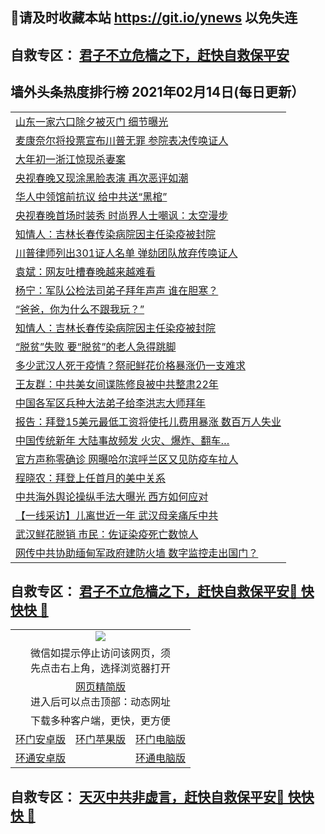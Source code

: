 ## 📩请及时收藏本站 https://git.io/ynews 以免失连</a>
## 自救专区： [君子不立危樯之下，赶快自救保平安 ](https://github.com/pwgy/td/blob/master/README.md)

## 墙外头条热度排行榜 2021年02月14日(每日更新）

 <table>
<tr><td colspan="2" align="left"><a href="https://xpzkndbkq.azureedge.net/?name=c1306373&key=qfahckuvbefdvfja&from=gy2">山东一家六口除夕被灭门 细节曝光</a></td></tr>
<tr><td colspan="2" align="left"><a href="https://xpzkndbkq.azureedge.net/?name=c1306350&key=qfahckuvbefdvfja&from=gy2">麦康奈尔将投票宣布川普无罪 参院表决传唤证人</a></td></tr>
<tr><td colspan="2" align="left"><a href="https://xpzkndbkq.azureedge.net/?name=c1306364&key=qfahckuvbefdvfja&from=gy2">大年初一浙江惊现杀妻案</a></td></tr>
<tr><td colspan="2" align="left"><a href="https://xpzkndbkq.azureedge.net/?name=c1306342&key=qfahckuvbefdvfja&from=gy2">央视春晚又现涂黑脸表演 再次恶评如潮</a></td></tr>
<tr><td colspan="2" align="left"><a href="https://xpzkndbkq.azureedge.net/?name=c1306183&key=qfahckuvbefdvfja&from=gy2">华人中领馆前抗议 给中共送“黑棺”</a></td></tr>
<tr><td colspan="2" align="left"><a href="https://xpzkndbkq.azureedge.net/?name=c1306337&key=qfahckuvbefdvfja&from=gy2">央视春晚首场时装秀 时尚界人士嘲讽：太空漫步</a></td></tr>
<tr><td colspan="2" align="left"><a href="https://xpzkndbkq.azureedge.net/?name=c1306372&key=qfahckuvbefdvfja&from=gy2">知情人：吉林长春传染病院因主任染疫被封院</a></td></tr>
<tr><td colspan="2" align="left"><a href="https://xpzkndbkq.azureedge.net/?name=c1306368&key=qfahckuvbefdvfja&from=gy2">川普律师列出301证人名单 弹劾团队放弃传唤证人</a></td></tr>
<tr><td colspan="2" align="left"><a href="https://xpzkndbkq.azureedge.net/?name=c1306352&key=qfahckuvbefdvfja&from=gy2">袁斌：网友吐槽春晚越来越难看</a></td></tr>
<tr><td colspan="2" align="left"><a href="https://xpzkndbkq.azureedge.net/?name=c1306353&key=qfahckuvbefdvfja&from=gy2">杨宁：军队公检法司弟子拜年声声 谁在胆寒？</a></td></tr>
<tr><td colspan="2" align="left"><a href="https://xpzkndbkq.azureedge.net/?name=c1306374&key=qfahckuvbefdvfja&from=gy2">“爸爸，你为什么不跟我玩？”</a></td></tr>
<tr><td colspan="2" align="left"><a href="https://xpzkndbkq.azureedge.net/?name=c1306338&key=qfahckuvbefdvfja&from=gy2">知情人：吉林长春传染病院因主任染疫被封院</a></td></tr>
<tr><td colspan="2" align="left"><a href="https://xpzkndbkq.azureedge.net/?name=c1306363&key=qfahckuvbefdvfja&from=gy2">“脱贫”失败 要“脱贫”的老人急得跳脚</a></td></tr>
<tr><td colspan="2" align="left"><a href="https://xpzkndbkq.azureedge.net/?name=c1306360&key=qfahckuvbefdvfja&from=gy2">多少武汉人死于疫情？祭祀鲜花价格暴涨仍一支难求</a></td></tr>
<tr><td colspan="2" align="left"><a href="https://xpzkndbkq.azureedge.net/?name=c1306354&key=qfahckuvbefdvfja&from=gy2">王友群：中共美女间谍陈修良被中共整肃22年</a></td></tr>
<tr><td colspan="2" align="left"><a href="https://xpzkndbkq.azureedge.net/?name=c1306327&key=qfahckuvbefdvfja&from=gy2">中国各军区兵种大法弟子给李洪志大师拜年</a></td></tr>
<tr><td colspan="2" align="left"><a href="https://xpzkndbkq.azureedge.net/?name=c1306371&key=qfahckuvbefdvfja&from=gy2">报告：拜登15美元最低工资将使托儿费用暴涨 数百万人失业</a></td></tr>
<tr><td colspan="2" align="left"><a href="https://xpzkndbkq.azureedge.net/?name=c1306361&key=qfahckuvbefdvfja&from=gy2">中国传统新年 大陆事故频发 火灾、爆炸、翻车…</a></td></tr>
<tr><td colspan="2" align="left"><a href="https://xpzkndbkq.azureedge.net/?name=c1306362&key=qfahckuvbefdvfja&from=gy2">官方声称零确诊 网曝哈尔滨呼兰区又见防疫车拉人</a></td></tr>
<tr><td colspan="2" align="left"><a href="https://xpzkndbkq.azureedge.net/?name=c1306355&key=qfahckuvbefdvfja&from=gy2">程晓农：拜登上任首月的美中关系</a></td></tr>
<tr><td colspan="2" align="left"><a href="https://xpzkndbkq.azureedge.net/?name=c1306369&key=qfahckuvbefdvfja&from=gy2">中共海外舆论操纵手法大曝光 西方如何应对</a></td></tr>
<tr><td colspan="2" align="left"><a href="https://xpzkndbkq.azureedge.net/?name=c1306376&key=qfahckuvbefdvfja&from=gy2">【一线采访】儿离世近一年 武汉母亲痛斥中共</a></td></tr>
<tr><td colspan="2" align="left"><a href="https://xpzkndbkq.azureedge.net/?name=c1306351&key=qfahckuvbefdvfja&from=gy2">武汉鲜花脱销 市民：佐证染疫死亡数惊人</a></td></tr>
<tr><td colspan="2" align="left"><a href="https://xpzkndbkq.azureedge.net/?name=c1306340&key=qfahckuvbefdvfja&from=gy2">网传中共协助缅甸军政府建防火墙 数字监控走出国门？</a></td></tr>

</table>


 ## 自救专区： [君子不立危樯之下，赶快自救保平安🍎 快快快 📩](https://github.com/pwgy/td/blob/master/README.md)
 
<table>
  <tr>
    <td colspan="3" align="center"><img src="https://cdn.jsdelivr.net/gh/opipe/up/oGate65.jpg"/></td>
  </tr>
  <tr>
    <td colspan="3" align="center">微信如提示停止访问该网页，须<br/>先点击右上角，选择浏览器打开</td>
  <tr>
  <tr>
    <td colspan="3" align="center"><a href="https://gitcdn.xyz/cdn/otiny/up/master/show005.htm">网页精简版</a><br/>进入后可以点击顶部：动态网址</td>
  </tr>
  <tr>
    <td colspan="3" align="center">下载多种客户端，更快，更方便</td>
  <tr>
  <tr>
    <td align="center"><a href="https://cdn.jsdelivr.net/gh/opipe/up/oGatea.apk">环门安卓版</a></td>
    <td align="center"><a href="https://x.co/odisk">环门苹果版</a></td>
    <td align="center"><a href="https://cdn.jsdelivr.net/gh/opipe/up/oGate.zip">环门电脑版</a></td>
  </tr>
  <tr>
    <td align="center"><a href="https://cdn.jsdelivr.net/gh/opipe/up/oPipe.apk">环通安卓版</a></td>
    <td align="center"></td>
    <td align="center"><a href="https://raw.githubusercontent.com/opipe/up/master/oPipe.zip">环通电脑版</a></td>
  </tr>
  
</table>


 ## 自救专区： [天灭中共非虚言，赶快自救保平安🍎 快快快 📩](https://github.com/pwgy/td/blob/master/README.md)
